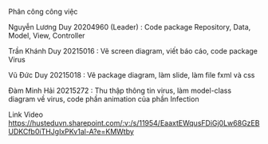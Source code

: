 Phân công công việc

Nguyễn Lương Duy 20204960 (Leader) : Code package Repository, Data, Model, View, Controller

Trần Khánh Duy 20215016 : Vẽ screen diagram, viết báo cáo, code package Virus

Vũ Đức Duy 20215018 : Vẽ package diagram, làm slide, làm file fxml và css

Đàm Minh Hải 20215272 : Thu thập thông tin virus, làm model-class diagram về virus, code phần animation của phần Infection 

Link Video https://husteduvn.sharepoint.com/:v:/s/11954/EaaxtEWqusFDiGj0Lw68GzEBUDKCfb0iTHJgIxPKv1al-A?e=KMWtby
